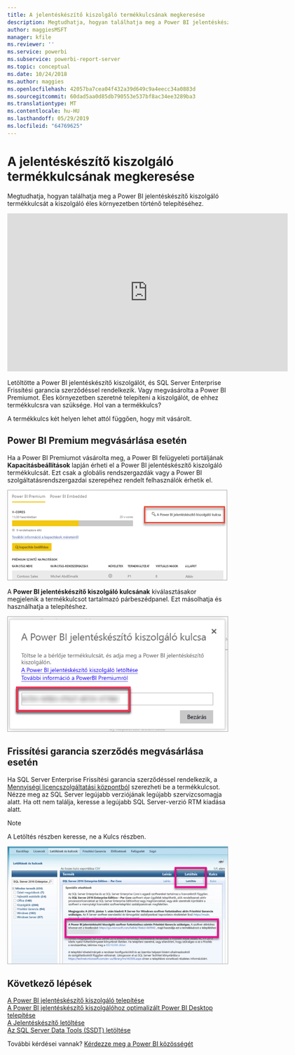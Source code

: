 ```yaml
---
title: A jelentéskészítő kiszolgáló termékkulcsának megkeresése
description: Megtudhatja, hogyan találhatja meg a Power BI jelentéskészítő kiszolgáló termékkulcsát a kiszolgáló éles környezetben történő telepítéséhez.
author: maggiesMSFT
manager: kfile
ms.reviewer: ''
ms.service: powerbi
ms.subservice: powerbi-report-server
ms.topic: conceptual
ms.date: 10/24/2018
ms.author: maggies
ms.openlocfilehash: 42057ba7cea04f432a39d649c9a4eecc34a0883d
ms.sourcegitcommit: 60dad5aa0d85db790553e537bf8ac34ee3289ba3
ms.translationtype: MT
ms.contentlocale: hu-HU
ms.lasthandoff: 05/29/2019
ms.locfileid: "64769625"
---
```

# <a name="how-to-find-your-report-server-product-key"></a>A jelentéskészítő kiszolgáló termékkulcsának megkeresése
Megtudhatja, hogyan találhatja meg a Power BI jelentéskészítő kiszolgáló termékkulcsát a kiszolgáló éles környezetben történő telepítéséhez.

<iframe width="640" height="360" src="https://www.youtube.com/embed/6CQnf-NGtpU?rel=0&amp;showinfo=0" frameborder="0" allowfullscreen></iframe>

Letöltötte a Power BI jelentéskészítő kiszolgálót, és SQL Server Enterprise Frissítési garancia szerződéssel rendelkezik. Vagy megvásárolta a Power BI Premiumot. Éles környezetben szeretné telepíteni a kiszolgálót, de ehhez termékkulcsra van szüksége. Hol van a termékkulcs? 

A termékkulcs két helyen lehet attól függően, hogy mit vásárolt.

## <a name="purchased-power-bi-premium"></a>Power BI Premium megvásárlása esetén
Ha a Power BI Premiumot vásárolta meg, a Power BI felügyeleti portáljának **Kapacitásbeállítások** lapján érheti el a Power BI jelentéskészítő kiszolgáló termékkulcsát. Ezt csak a globális rendszergazdák vagy a Power BI szolgáltatásrendszergazdai szerepéhez rendelt felhasználók érhetik el.

![Power BI jelentéskészítő kiszolgáló kulcsa a Premium beállításaiban](media/find-product-key/pbirs-product-key.png)

A **Power BI jelentéskészítő kiszolgáló kulcsának** kiválasztásakor megjelenik a termékkulcsot tartalmazó párbeszédpanel. Ezt másolhatja és használhatja a telepítéshez.

![Power BI jelentéskészítő kiszolgáló termékkulcsa](media/find-product-key/pbirs-product-key-dialog.png)

## <a name="purchased-software-assurance-agreement"></a>Frissítési garancia szerződés megvásárlása esetén
Ha SQL Server Enterprise Frissítési garancia szerződéssel rendelkezik, a [Mennyiségi licencszolgáltatási központból](https://www.microsoft.com/Licensing/servicecenter/) szerezheti be a termékkulcsot. Nézze meg az SQL Server legújabb verziójának legújabb szervizcsomagja alatt. Ha ott nem találja, keresse a legújabb SQL Server-verzió RTM kiadása alatt.

> [!NOTE]
> A Letöltés részben keresse, ne a Kulcs részben.
> 
> 

![](media/find-product-key/vlsc-download.png "Mennyiségi licencszolgáltatási központ")

## <a name="next-steps"></a>Következő lépések
[A Power BI jelentéskészítő kiszolgáló telepítése](install-report-server.md)  
[A Power BI jelentéskészítő kiszolgálóhoz optimalizált Power BI Desktop telepítése](install-powerbi-desktop.md)  
[A Jelentéskészítő letöltése](https://www.microsoft.com/download/details.aspx?id=53613)  
[Az SQL Server Data Tools (SSDT) letöltése](http://go.microsoft.com/fwlink/?LinkID=616714)

További kérdései vannak? [Kérdezze meg a Power BI közösségét](https://community.powerbi.com/)

